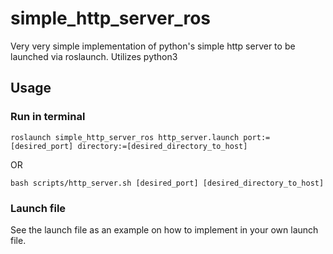 # simple_http_server_ros
Very very simple implementation of python's simple http server to be launched via roslaunch. Utilizes python3

## Usage

### Run in terminal

`roslaunch simple_http_server_ros http_server.launch port:=[desired_port] directory:=[desired_directory_to_host]`

 OR

`bash scripts/http_server.sh [desired_port] [desired_directory_to_host]`

### Launch file

See the launch file as an example on how to implement in your own launch file. 
